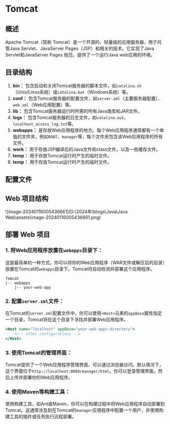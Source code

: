 # Tomcat

## 概述

Apache Tomcat（简称 Tomcat）是一个开源的、轻量级的应用服务器，用于托管Java Servlet、JavaServer Pages（JSP）和相关的技术。它实现了Java Servlet和JavaServer Pages 规范，提供了一个运行Java web应用的环境。

## 目录结构

1. **bin：** 包含启动和关闭Tomcat服务器的脚本文件，如`catalina.sh`（Unix/Linux系统）或`catalina.bat`（Windows系统）等。
2. **conf：** 包含Tomcat服务器的配置文件，如`server.xml`（主要服务器配置）、`web.xml`（Web应用配置）等。
3. **lib：** 包含Tomcat服务器运行时所需的所有Java类库和JAR文件。
4. **logs：** 包含Tomcat服务器的日志文件，如`catalina.out`、`localhost_access_log.txt`等。
5. **webapps：** 是存放Web应用程序的地方。每个Web应用程序通常都有一个单独的文件夹，例如`ROOT`、`manager`等，每个文件夹包含该Web应用程序的所有文件。
6. **work：** 用于存放JSP编译后的Java文件和class文件，以及一些缓存文件。
7. **temp：** 用于存放Tomcat运行时产生的临时文件。
8. **temp：** 用于存放Tomcat运行时产生的临时文件。

## 配置文件

## Web 项目结构

![image-20240116005436661](D:\2024年\blogs\Java\Java Web\assets\image-20240116005436661.png)

## 部署 Web 项目

### 1. 将Web应用程序放置在`webapps`目录下：

这是最简单的一种方式。你可以将你的Web应用程序（WAR文件或解压后的目录）放置在Tomcat的`webapps`目录下。Tomcat将自动检测并部署这个应用程序。

```plaintext
Tomcat
|-- webapps
    |-- your-web-app
```

### 2. 配置`server.xml`文件：

在Tomcat的`server.xml`配置文件中，你可以使用`<Host>`元素的`appBase`属性指定一个目录，Tomcat将在这个目录下寻找并部署Web应用程序。

```xml
<Host name="localhost" appBase="your-web-apps-directory">
    <!-- other configurations -->
</Host>
```

### 3. 使用Tomcat的管理界面：

Tomcat提供了一个Web应用程序管理界面，可以通过浏览器访问。默认情况下，这个界面位于`http://localhost:8080/manager/html`。你可以登录管理界面，然后上传并部署你的Web应用程序。

### 4. 使用Maven等构建工具：

使用构建工具，如Ant或Maven，你可以在构建过程中将Web应用程序自动部署到Tomcat。这通常涉及到在Tomcat的`manager`应用程序中配置一个用户，并使用构建工具的插件或任务执行远程部署。
